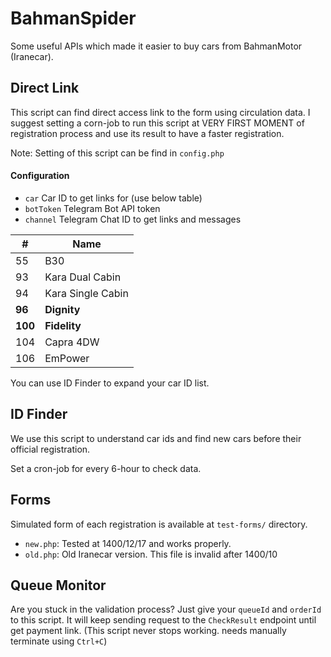# BahmanSpider

Some useful APIs which made it easier to buy cars from BahmanMotor (Iranecar).

## Direct Link
This script can find direct access link to the form using circulation data. I suggest setting a corn-job to run this script at VERY FIRST MOMENT of registration process and use its result to have a faster registration.

Note: Setting of this script can be find in `config.php`

#### Configuration

* `car` Car ID to get links for (use below table)
* `botToken` Telegram Bot API token
* `channel` Telegram Chat ID to get links and messages 

| #   | Name     |
|-----|----------|
| 55 | B30 |
| 93 | Kara Dual Cabin  |
| 94 | Kara Single Cabin |
| **96** | **Dignity** |
| **100** | **Fidelity** |
| 104 | Capra 4DW |
| 106 | EmPower |

You can use ID Finder to expand your car ID list.

## ID Finder

We use this script to understand car ids and find new cars before their official registration. 

Set a cron-job for every 6-hour to check data.

## Forms

Simulated form of each registration is available at `test-forms/` directory.

* `new.php`: Tested at 1400/12/17 and works properly.
* `old.php`: Old Iranecar version. This file is invalid after 1400/10

## Queue Monitor

Are you stuck in the validation process? Just give your `queueId` and `orderId` to this script. It will keep sending request to the `CheckResult` endpoint until get payment link. (This script never stops working. needs manually terminate using `Ctrl+C`) 
